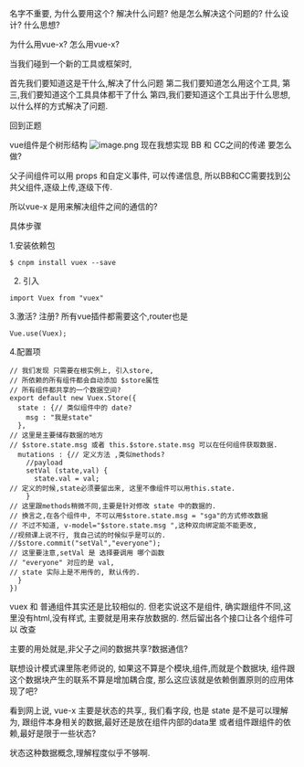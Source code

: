 名字不重要,
为什么要用这个? 解决什么问题?
他是怎么解决这个问题的? 什么设计? 什么思想?

为什么用vue-x?
怎么用vue-x?

当我们碰到一个新的工具或框架时,

首先我们要知道这是干什么,解决了什么问题
第二我们要知道怎么用这个工具,
第三,我们要知道这个工具具体都干了什么
第四,我们要知道这个工具出于什么思想,以什么样的方式解决了问题.

回到正题

vue组件是个树形结构
![image.png](https://upload-images.jianshu.io/upload_images/13637909-d26d088a1686f925.png?imageMogr2/auto-orient/strip%7CimageView2/2/w/1240)
现在我想实现 BB 和 CC之间的传递 要怎么做?

父子间组件可以用 props 和自定义事件, 可以传递信息,
所以BB和CC需要找到公共父组件,逐级上传,逐级下传.


所以vue-x 是用来解决组件之间的通信的?

具体步骤

1.安装依赖包
```
$ cnpm install vuex --save
```
2. 引入
```
import Vuex from "vuex"
```
3.激活? 注册? 所有vue插件都需要这个,router也是
```
Vue.use(Vuex);
```
4.配置项
```
// 我们发现 只需要在根实例上, 引入store,
// 所依赖的所有组件都会自动添加 $store属性
// 所有组件都共享的一个数据空间?
export default new Vuex.Store({
  state : {// 类似组件中的 date?
    msg : "我是state"
  },
// 这里是主要储存数据的地方
// $store.state.msg 或者 this.$store.state.msg 可以在任何组件获取数据.
  mutations : {// 定义方法 ,类似methods?
    //payload
    setVal (state,val) {
      state.val = val;
// 定义的时候,state必须要留出来, 这里不像组件可以用this.state.
    }
// 这里跟methods稍微不同,主要是针对修改 state 中的数据的.
// 换言之,在各个组件中, 不可以用$store.state.msg = "sga"的方式修改数据
// 不过不知道, v-model="$store.state.msg ",这种双向绑定能不能更改,
//视频课上说不行, 我自己试的时候似乎是可以的.
//$store.commit("setVal","everyone");
// 这里要注意,setVal 是 选择要调用 哪个函数
// "everyone" 对应的是 val,
// state 实际上是不用传的, 默认传的.
  }
})
```
vuex 和 普通组件其实还是比较相似的.
但老实说这不是组件,
确实跟组件不同,这里没有html,没有样式,
主要就是用来存放数据的.
然后留出各个接口让各个组件可以
改查

主要的用处就是,非父子之间的数据共享?数据通信?

联想设计模式课里陈老师说的,
如果这不算是个模块,组件,而就是个数据块,
组件跟这个数据块产生的联系不算是增加耦合度,
那么这应该就是依赖倒置原则的应用体现了吧?

看到网上说, vue-x 主要是状态的共享,,
我们看字段, 也是 state
是不是可以理解为,
跟组件本身相关的数据,最好还是放在组件内部的data里
或者组件跟组件的依赖,最好是限于一些状态?

状态这种数据概念,理解程度似乎不够啊.


```

```

